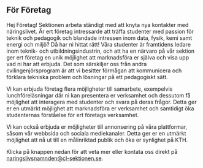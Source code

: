 ## För Företag
Hej Företag! Sektionen arbeta ständigt med att knyta nya kontakter med näringslivet. Är ert företag intressarde att träffa studenter med passion för teknik och pedagogik och blandade intressen inom data, fysik, kemi samt energi och miljö? Då har ni hittat rätt! Våra studenter är framtidens ledare inom teknik- och utbildningsindustrin, och att ha en närvaro på vår sektion ger ert företag en unik möjlighet att marknadsföra er själva och visa upp vad ni har att erbjuda. Det som särskiljer oss från andra cvilingenjörsprogram är att vi besitter förmågan att kommunicera och förklara tekniska problem och lösningar på ett pedagogiskt sätt.  

Vi kan erbjuda företag flera möjligheter till samarbete, exempelvis lunchföreläsningar där ni kan presentera er verksamhet och dessutom få möjlighet att interagera med studenter och svara på deras frågor. Detta ger er en utmärkt möjlighet att marknadsföra er verksamhet och samtidigt öka studenternas förståelse för ert företags verksamhet.  

Vi kan också erbjuda er möjligheter till annonsering på våra plattformar, såsom vår webbsida och sociala mediekanaler. Detta ger er en utmärkt möjlighet att nå ut till en målinriktad publik och öka er synlighet på KTH. 

Klicka på knappen nedan för att veta mer eller kontata oss direkt på naringslivsnamnden@cl-sektionen.se.
